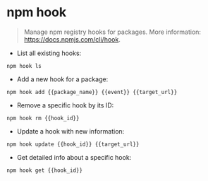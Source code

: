 # npm hook

> Manage npm registry hooks for packages.
> More information: <https://docs.npmjs.com/cli/hook>.

- List all existing hooks:

`npm hook ls`

- Add a new hook for a package:

`npm hook add {{package_name}} {{event}} {{target_url}}`

- Remove a specific hook by its ID:

`npm hook rm {{hook_id}}`

- Update a hook with new information:

`npm hook update {{hook_id}} {{target_url}}`

- Get detailed info about a specific hook:

`npm hook get {{hook_id}}`

